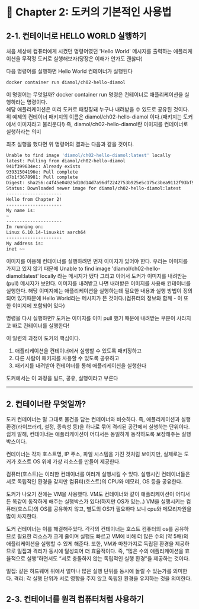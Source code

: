 # 📘 Chapter 2: 도커의 기본적인 사용법

## 2-1. 컨테이너로 HELLO WORLD 실행하기

처음 세상에 컴퓨터에게 시켰던 명령어였던 'Hello World' 메시지를 출력하는 애플리케이션을 무작정 도커로 실행해보자(당장은 이해가 안가도 괜찮다)

다음 명령어를 실행하면 Hello World 컨테이너가 실행된다

```bash
docker container run diamol/ch02-hello-diamol
```

이 명령어는 무엇일까?
docker container run 명령은 컨테이너로 애플리케이션을 실행하라는 명령이다.  
해당 애플리케이션은 미리 도커로 패킹징돼 누구나 내려받을 수 있도로 공유된 것이다.
위 예제의 컨테이너 패키지의 이름은 diamol/ch02-hello-diamol 이다.(패키지는 도커에서 이미지라고 불리운다!)
즉, diamol/ch02-hello-diamol란 이미지를 컨테이너로 실행하라는 의미

최초 실행을 했다면 위 명령어의 결과는 다음과 같을 것이다.

```bash
Unable to find image 'diamol/ch02-hello-diamol:latest' locally
latest: Pulling from diamol/ch02-hello-diamol
941f399634ec: Already exists
93931504196e: Pull complete
d7b1f3678981: Pull complete
Digest: sha256:c4f45e04025d10d14d7a96df2242753b925e5c175c3bea9112f93bf9c55d4474
Status: Downloaded newer image for diamol/ch02-hello-diamol:latest
---------------------
Hello from Chapter 2!
---------------------
My name is:
~
---------------------
Im running on:
Linux 6.10.14-linuxkit aarch64
---------------------
My address is:
inet ~~
```

이미지를 이용해 컨테이너를 실행하려면 먼저 이미지가 있어야 한다.
우리는 이미지를 가지고 있지 않기 때문에 Unable to find image 'diamol/ch02-hello-diamol:latest' locally 라는 메시지가 떴다
그리고 이어서 도커가 이미지를 내려받는(pull) 메시지가 보인다.
이미지를 내려받고 나면 내려받은 이미지를 사용해 컨테이너를 실행한다.
해당 이미지에는 애플리케이션을 실행하는데 필요한 내용과 실행 방법이 정의되어 있기때문에 Hello World라는 메시지가 뜬 것이다.(컴퓨터의 정보와 함께 - 이 또한 이미지에 포함되어 있다)

명령을 다시 실행하면?
도커는 이미지를 이미 pull 했기 때문에 내려받는 부분이 사라지고 바로 컨테이너를 실행한다!

이 일련의 과정이 도커의 핵심이다.

1. 애플리케이션을 컨테이너에서 실행할 수 있도록 패키징하고
2. 다른 사람이 패키지를 사용할 수 있도록 공유하고
3. 패키지를 내려받아 컨테이너를 통해 애플리케이션을 실행한다

도커에서는 이 과정을 빌드, 공유, 실행이라고 부른다

---

## 2. 컨테이너란 무엇일까?

도커 컨테이너는 말 그대로 물건을 담는 컨테이너와 비슷하다.
즉, 애플리케이션과 실행 환경(라이브러리, 설정, 종속성 등)을 하나로 묶어 격리된 공간에서 실행하는 단위이다.
쉽게 말해, 컨테이너는 애플리케이션이 어디서든 동일하게 동작하도록 보장해주는 실행 박스이다.

컨테이너는 각자 호스트명, IP 주소, 파일 시스템을 가진 것처럼 보이지만, 실제로는 도커가 호스트 OS 위에 가상 리소스를 만들어 제공한다.

컴퓨터(호스트)는 이러한 컨테이너를 여러개 실행시킬 수 있다.
실행시킨 컨테이너들은 서로 독립적인 환경을 갖지만 컴퓨터(호스트)의 CPU와 메모리, OS 등을 공유한다.

도커가 나오기 전에는 VM을 사용했다.
VM도 컨테이너와 같이 애플리케이션이 어디서든 똑같이 동작하게 해주는 실행박스가 있다(하지만 OS가 있는..)
VM을 실행시키는 컴퓨터(호스트)의 OS를 공유하지 않고, 별도의 OS가 필요하다 보니 cpu와 메모리자원을 많이 차지한다.

도커 컨테이너는 이를 해결해주었다.
각각의 컨테이너는 호스트 컴퓨터의 os를 공유하므로 필요한 리소스가 크게 줄이며 실행도 빠르고 VM에 비해 더 많은 수의 (약 5배)의 애플리케이션을 실행할 수 있게 해준다.
또한, VM과 마찬가지로 독립된 환경을 제공하므로 밀집과 격리가 동시에 달성되어 더 효율적이다.
즉, “많은 수의 애플리케이션을 효율적으로 실행”하면서도 “서로 충돌하지 않는 독립적인 실행 환경”을 제공하는 것이다.

밀집: 같은 하드웨어 위에서 얼마나 많은 실행 단위를 동시에 돌릴 수 있는가를 의미한다.
격리: 각 실행 단위가 서로 영향을 주지 않고 독립된 환경을 유지하는 것을 의미한다.

## 2-3. 컨테이너를 원격 컴퓨터처럼 사용하기
